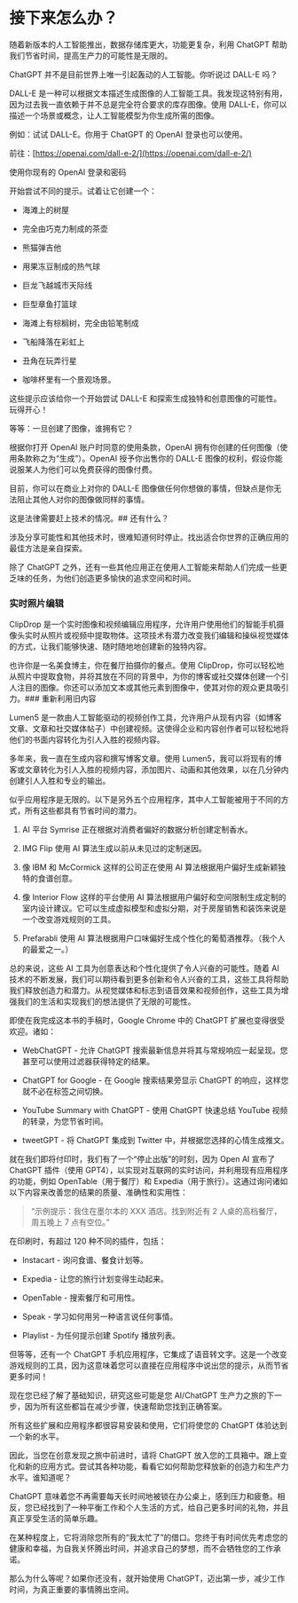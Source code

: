 # 接下来怎么办？

随着新版本的人工智能推出，数据存储库更大，功能更复杂，利用 ChatGPT 帮助我们节省时间，提高生产力的可能性是无限的。

ChatGPT 并不是目前世界上唯一引起轰动的人工智能。你听说过 DALL-E 吗？

DALL-E 是一种可以根据文本描述生成图像的人工智能工具。我发现这特别有用，因为过去我一直依赖于并不总是完全符合要求的库存图像。使用 DALL-E，你可以描述一个场景或概念，让人工智能模型为你生成所需的图像。

例如：试试 DALL-E。你用于 ChatGPT 的 OpenAI 登录也可以使用。

前往：[https://openai.com/dall-e-2/](https://openai.com/dall-e-2/)

使用你现有的 OpenAI 登录和密码

开始尝试不同的提示。试着让它创建一个：

+   海滩上的树屋

+   完全由巧克力制成的茶壶

+   熊猫弹吉他

+   用果冻豆制成的热气球

+   巨龙飞越城市天际线

+   巨型章鱼打篮球

+   海滩上有棕榈树，完全由铅笔制成

+   飞船降落在彩虹上

+   丑角在玩弄行星

+   咖啡杯里有一个景观场景。

这些提示应该给你一个开始尝试 DALL-E 和探索生成独特和创意图像的可能性。玩得开心！

等等：一旦创建了图像，谁拥有它？

根据你打开 OpenAI 账户时同意的使用条款，OpenAI 拥有你创建的任何图像（使用条款称之为“生成”）。OpenAI 授予你出售你的 DALL-E 图像的权利，假设你能说服某人为他们可以免费获得的图像付费。

目前，你可以在商业上对你的 DALL-E 图像做任何你想做的事情，但缺点是你无法阻止其他人对你的图像做同样的事情。

这是法律需要赶上技术的情况。## 还有什么？

涉及分享可能性和其他技术时，很难知道何时停止。找出适合你世界的正确应用的最佳方法是亲自探索。

除了 ChatGPT 之外，还有一些其他应用正在使用人工智能来帮助人们完成一些更乏味的任务，为他们创造更多愉快的追求空间和时间。

### 实时照片编辑

ClipDrop 是一个实时图像和视频编辑应用程序，允许用户使用他们的智能手机摄像头实时从照片或视频中提取物体。这项技术有潜力改变我们编辑和操纵视觉媒体的方式，让我们能够快速、随时随地地创建新的独特内容。

也许你是一名美食博主，你在餐厅拍摄你的餐点。使用 ClipDrop，你可以轻松地从照片中提取食物，并将其放在不同的背景中，为你的博客或社交媒体创建一个引人注目的图像。你还可以添加文本或其他元素到图像中，使其对你的观众更具吸引力。### 重新利用旧内容

Lumen5 是一款由人工智能驱动的视频创作工具，允许用户从现有内容（如博客文章、文章和社交媒体帖子）中创建视频。这使得企业和内容创作者可以轻松地将他们的书面内容转化为引人入胜的视频内容。

多年来，我一直在生成内容和撰写博客文章。使用 Lumen5，我可以将现有的博客或文章转化为引人入胜的视频内容，添加图片、动画和其他效果，以在几分钟内创建引人入胜和专业的输出。

似乎应用程序是无限的。以下是另外五个应用程序，其中人工智能被用于不同的方式，所有这些都具有节省时间的潜力。

1.  AI 平台 Symrise 正在根据对消费者偏好的数据分析创建定制香水。

1.  IMG Flip 使用 AI 算法生成以前从未见过的定制迷因。

1.  像 IBM 和 McCormick 这样的公司正在使用 AI 算法根据用户偏好生成新颖独特的食谱创意。

1.  像 Interior Flow 这样的平台使用 AI 算法根据用户偏好和空间限制生成定制的室内设计建议。它可以生成虚拟模型和虚拟分期，对于房屋销售和装饰来说是一个改变游戏规则的工具。

1.  Prefarabli 使用 AI 算法根据用户口味偏好生成个性化的葡萄酒推荐。（我个人的最爱之一。）

总的来说，这些 AI 工具为创意表达和个性化提供了令人兴奋的可能性。随着 AI 技术的不断发展，我们可以期待看到更多创新和令人兴奋的工具，这些工具将帮助我们释放创造力和潜力。从视觉媒体和标志到语音效果和视频创作，这些工具为增强我们的生活和实现我们的想法提供了无限的可能性。

即使在我完成这本书的手稿时，Google Chrome 中的 ChatGPT 扩展也变得很受欢迎。诸如：

+   WebChatGPT - 允许 ChatGPT 搜索最新信息并将其与常规响应一起呈现。您甚至可以使用过滤器获得特定的结果。

+   ChatGPT for Google - 在 Google 搜索结果旁显示 ChatGPT 的响应，这样您就不必在标签之间切换。

+   YouTube Summary with ChatGPT - 使用 ChatGPT 快速总结 YouTube 视频的转录，为您节省时间。

+   tweetGPT - 将 ChatGPT 集成到 Twitter 中，并根据您选择的心情生成推文。

就在我们即将付印时，我们有了一个“停止出版”的时刻，因为 Open AI 宣布了 ChatGPT 插件（使用 GPT4），以实现对互联网的实时访问，并利用现有应用程序的功能，例如 OpenTable（用于餐厅）和 Expedia（用于旅行）。这通过询问诸如以下内容来改善您的结果的质量、准确性和实用性：

> “示例提示：我住在墨尔本的 XXX 酒店。找到附近有 2 人桌的高档餐厅，周五晚上 7 点有空位。”

在印刷时，有超过 120 种不同的插件，包括：

+   Instacart - 询问食谱、餐食计划等。

+   Expedia - 让您的旅行计划变得生动起来。

+   OpenTable - 搜索餐厅和可用性。

+   Speak - 学习如何用另一种语言说任何事情。

+   Playlist - 为任何提示创建 Spotify 播放列表。

但等等，还有一个 ChatGPT 手机应用程序，它集成了语音转文字。这是一个改变游戏规则的工具，因为这意味着您可以直接在应用程序中说出您的提示，从而节省更多时间！

现在您已经了解了基础知识，研究这些可能是您 AI/ChatGPT 生产力之旅的下一步，因为所有这些都旨在减少步骤，快速帮助您找到正确答案。

所有这些扩展和应用程序都很容易安装和使用，它们将使您的 ChatGPT 体验达到一个新的水平。

因此，当您在创意发现之旅中前进时，请将 ChatGPT 放入您的工具箱中。跟上变化和新的应用方式。尝试其各种功能，看看它如何帮助您释放新的创造力和生产力水平。谁知道呢？

ChatGPT 意味着您不再需要每天长时间地被锁在办公桌上，感到压力和疲惫。相反，您已经找到了一种平衡工作和个人生活的方式，给自己更多时间的礼物，并且真正享受生活的简单乐趣。

在某种程度上，它将消除您所有的“我太忙了”的借口。您终于有时间优先考虑您的健康和幸福，为自我关怀腾出时间，并追求自己的梦想，而不会牺牲您的工作承诺。

那么为什么等呢？如果你还没有，就开始使用 ChatGPT，迈出第一步，减少工作时间，为真正重要的事情腾出空间。
